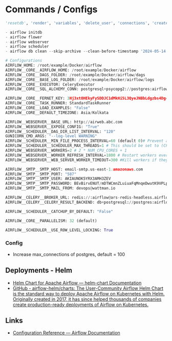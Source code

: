 # Commands / Configs

```python
'resetdb', 'render', 'variables', 'delete_user', 'connections', 'create_user', 'rotate_fernet_key', 'pause', 'sync_perm', 'task_failed_deps', 'version', 'trigger_dag', 'initdb', 'test', 'unpause', 'list_dag_runs', 'dag_state', 'run', 'list_tasks', 'backfill', 'list_dags', 'kerberos', 'worker', 'webserver', 'flower', 'scheduler', 'task_state', 'pool', 'serve_logs', 'clear', 'list_users', 'next_execution', 'upgradedb', 'delete_dag'

- airflow initdb
- airflow flower
- airflow webserver
- airflow scheduler
- airflow db clean --skip-archive --clean-before-timestamp '2024-05-14 00:00:00'

# Configurations
AIRFLOW_HOME: /root/example/Docker/airflow
AIRFLOW__CORE__AIRFLOW_HOME: /root/example/Docker/airflow
AIRFLOW__CORE__DAGS_FOLDER: /root/example/Docker/airflow/dags
AIRFLOW__CORE__BASE_LOG_FOLDER: /root/example/Docker/airflow/logs
AIRFLOW__CORE__EXECUTOR: CeleryExecutor
AIRFLOW__CORE__SQL_ALCHEMY_CONN: postgresql+psycopg2://postgres:airflow@apg-postgresql-headless.airflow:5432/airflow

AIRFLOW__CORE__FERNET_KEY: 3Hj3xtOHEkyFySDDJC1dMkHi5L3QyeJNBbLdgzbs4Dg=
AIRFLOW__CORE__TASK_RUNNER: StandardTaskRunner
AIRFLOW__CORE__LOAD_EXAMPLES: "False"
AIRFLOW__CORE__DEFAULT_TIMEZONE: Asia/Kolkata

AIRFLOW__WEBSERVER__BASE_URL: http://airweb.abc.com
AIRFLOW__WEBSERVER__EXPOSE_CONFIG: "True"
AIRFLOW__SCHEDULER__DAG_DIR_LIST_INTERVAL: "120"
GUNICORN_CMD_ARGS: "--log-level WARNING"
AIRFLOW__SCHEDULER__MIN_FILE_PROCESS_INTERVAL=60 (default 0)# Prevent airflow from reloading the dags all the time and set. This is the main setting that reduces CPU load in the scheduler
AIRFLOW__SCHEDULER__SCHEDULER_MAX_THREADS=1 # This should be set to (CPU Cores - 1)
AIRFLOW__WEBSERVER__WORKERS=2 # 2 * NUM_CPU_CORES + 1
AIRFLOW__WEBSERVER__WORKER_REFRESH_INTERVAL=1800 # Restart workers every 30min instead of 30seconds
AIRFLOW__WEBSERVER__WEB_SERVER_WORKER_TIMEOUT=300 #Kill workers if they don't start within 5min instead of 2min

AIRFLOW__SMTP__SMTP_HOST: email-smtp.us-east-1.amazonaws.com
AIRFLOW__SMTP__SMTP_PORT: "587"
AIRFLOW__SMTP__SMTP_USER: AKIAUNOK5YRX3AMH3ZEV
AIRFLOW__SMTP__SMTP_PASSWORD: BEvBirvENUT/mDTWCmnZLuiuaFqMnqeDwutK9VPLpKcI
AIRFLOW__SMTP__SMTP_MAIL_FROM: devops@wattman.io

AIRFLOW__CELERY__BROKER_URL: redis://:airflow@ars-redis-headless.airflow:6379/0
AIRFLOW__CELERY__CELERY_RESULT_BACKEND: db+postgresql://postgres:airflow@apg-postgresql-headless.airflow:5432/airflow

AIRFLOW__SCHEDULER__CATCHUP_BY_DEFAULT: "False"

AIRFLOW__CORE__PARALLELISM: 32 (default)

AIRFLOW__SCHEDULER__USE_ROW_LEVEL_LOCKING: True
```

### Config

- Increase max_connections of postgres, default = 100

## Deployments - Helm

- [Helm Chart for Apache Airflow — helm-chart Documentation](https://airflow.apache.org/docs/helm-chart/stable/index.html)
- [GitHub - airflow-helm/charts: The User-Community Airflow Helm Chart is the standard way to deploy Apache Airflow on Kubernetes with Helm. Originally created in 2017, it has since helped thousands of companies create production-ready deployments of Airflow on Kubernetes.](https://github.com/airflow-helm/charts)

## Links

- [Configuration Reference — Airflow Documentation](https://airflow.apache.org/docs/apache-airflow/stable/configurations-ref.html)
